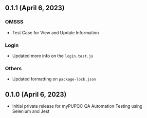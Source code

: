 ## 0.1.1 (April 6, 2023)

### OMSSS

-   Test Case for View and Update Information

### Login

-   Updated more info on the `login.test.js`

### Others

-   Updated formatting on `package-lock.json`

## 0.1.0 (April 6, 2023)

-   Initial private release for myPUPQC QA Automation Testing using Selenium and Jest
